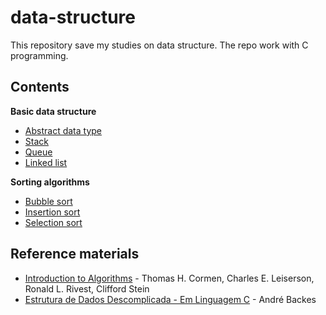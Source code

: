 # data-structure
This repository save my studies on data structure. The repo work with C programming.

## Contents
**Basic data structure**
- [Abstract data type](https://github.com/r1beirin/data-structure/tree/main/abstract-data-type)
- [Stack](https://github.com/r1beirin/data-structure/tree/main/stack)
- [Queue](https://github.com/r1beirin/data-structure/tree/main/queue)
- [Linked list](https://github.com/r1beirin/data-structure/tree/main/linked-list)

**Sorting algorithms**
- [Bubble sort](https://github.com/r1beirin/data-structure/tree/main/sorting/bubble-sort/)
- [Insertion sort](https://github.com/r1beirin/data-structure/tree/main/sorting/insertion-sort)
- [Selection sort](https://github.com/r1beirin/data-structure/tree/main/sorting/selection-sort)


## Reference materials
- [Introduction to Algorithms](https://www.amazon.com.br/gp/product/B094WZNKP2/) - Thomas H. Cormen, Charles E. Leiserson, Ronald L. Rivest, Clifford Stein
- [Estrutura de Dados Descomplicada - Em Linguagem C](https://www.amazon.com.br/Estrutura-Dados-Descomplicada-Linguagem-Backes/dp/8535285237) - André Backes
